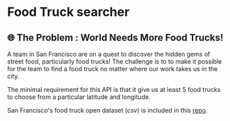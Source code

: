 # Food Truck searcher

## 🌐 The Problem : World Needs More Food Trucks!

A team in San Francisco are on a quest to discover the hidden gems of street food, particularly food trucks! The challenge is to to make it possible for the team to find a food truck no matter where our work takes us in the city.

The minimal requirement for this API is that it give us at least 5 food trucks to choose from a particular latitude and longitude.

San Francisco's food truck open dataset (csv) is included in this [repo](https://raw.githubusercontent.com/glauber-silva/food-truck-anywhere/main/food-truck-data.csv).
